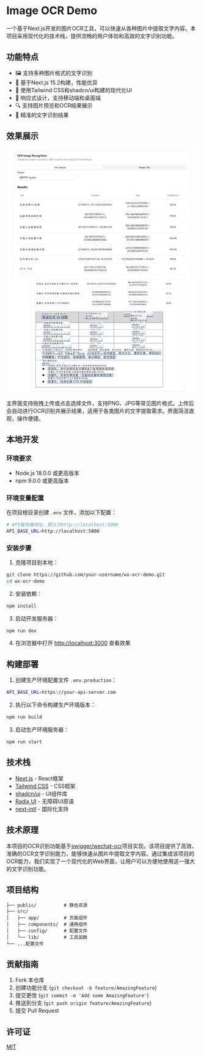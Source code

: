 # Image OCR Demo

一个基于Next.js开发的图片OCR工具，可以快速从各种图片中提取文字内容。本项目采用现代化的技术栈，提供流畅的用户体验和高效的文字识别功能。

## 功能特点

- 🖼️ 支持多种图片格式的文字识别
- 🚀 基于Next.js 15.2构建，性能优异
- 💅 使用Tailwind CSS和shadcn/ui构建的现代化UI
- 📱 响应式设计，支持移动端和桌面端
- 🔍 支持图片预览和OCR结果展示
- 🎯 精准的文字识别结果

## 效果展示

![主界面](public/screenshots/eg1.png)
![识别结果](public/screenshots/eg.png)

主界面支持拖拽上传或点击选择文件，支持PNG、JPG等常见图片格式。上传后会自动进行OCR识别并展示结果，适用于各类图片的文字提取需求。界面简洁直观，操作便捷。

## 本地开发

### 环境要求

- Node.js 18.0.0 或更高版本
- npm 9.0.0 或更高版本

### 环境变量配置

在项目根目录创建 `.env` 文件，添加以下配置：

```bash
# API服务器地址，默认为http://localhost:5000
API_BASE_URL=http://localhost:5000
```

### 安装步骤

1. 克隆项目到本地：

```bash
git clone https://github.com/your-username/wx-ocr-demo.git
cd wx-ocr-demo
```

2. 安装依赖：

```bash
npm install
```

3. 启动开发服务器：

```bash
npm run dev
```

4. 在浏览器中打开 [http://localhost:3000](http://localhost:3000) 查看效果

## 构建部署

1. 创建生产环境配置文件 `.env.production`：

```bash
API_BASE_URL=https://your-api-server.com
```

2. 执行以下命令构建生产环境版本：

```bash
npm run build
```

3. 启动生产环境服务器：

```bash
npm run start
```

## 技术栈

- [Next.js](https://nextjs.org/) - React框架
- [Tailwind CSS](https://tailwindcss.com/) - CSS框架
- [shadcn/ui](https://ui.shadcn.com/) - UI组件库
- [Radix UI](https://www.radix-ui.com/) - 无障碍UI原语
- [next-intl](https://next-intl-docs.vercel.app/) - 国际化支持

## 技术原理

本项目的OCR识别功能基于[swigger/wechat-ocr](https://github.com/swigger/wechat-ocr)项目实现。该项目提供了高效、准确的OCR文字识别能力，能够快速从图片中提取文字内容。通过集成该项目的OCR能力，我们实现了一个现代化的Web界面，让用户可以方便地使用这一强大的文字识别功能。

## 项目结构

```
├── public/          # 静态资源
├── src/
│   ├── app/         # 页面组件
│   ├── components/  # 通用组件
│   ├── config/      # 配置文件
│   └── lib/         # 工具函数
└── ...配置文件
```

## 贡献指南

1. Fork 本仓库
2. 创建功能分支 (`git checkout -b feature/AmazingFeature`)
3. 提交更改 (`git commit -m 'Add some AmazingFeature'`)
4. 推送到分支 (`git push origin feature/AmazingFeature`)
5. 提交 Pull Request

## 许可证

[MIT](LICENSE)
